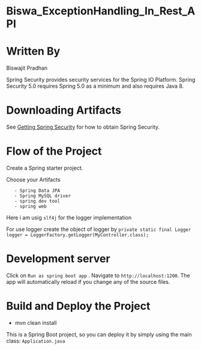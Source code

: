 # Biswa_ExceptionHandling_In_Rest_API


# Written By

Biswajit Pradhan

Spring Security provides security services for the Spring IO Platform. Spring Security 5.0 requires Spring 5.0 as a minimum and also requires Java 8.

# Downloading Artifacts

See [Getting Spring Security](https://docs.spring.io/spring-security/site/docs/current/reference/html5/#getting) for how to obtain Spring Security.

# Flow of the Project

Create a Spring starter project.

Choose your Artifacts

       - Spring Data JPA
       - Spring MySQL driver
       - spring dev tool
       - spring web
       
Here i am usig `slf4j` for the logger implementation
       
For use logger create the object of logger by  `private static final Logger logger = LoggerFactory.getLogger(MyController.class);`

# Development server

Click on `Run as spring boot app` . Navigate to `http://localhost:1200`. The app will automatically reload if you change any of the source files.

# Build and Deploy the Project

 - mvn clean install

This is a Spring Boot project, so you can deploy it by simply using the main class: `Application.java`

